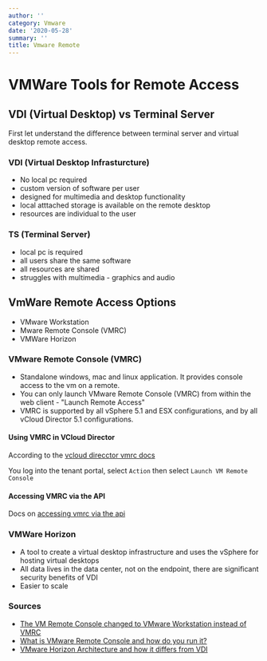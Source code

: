 ```yaml
---
author: ''
category: Vmware
date: '2020-05-28'
summary: ''
title: Vmware Remote
---
```

# VMWare Tools for Remote Access

## VDI (Virtual Desktop) vs Terminal Server

First let understand the difference between terminal server and virtual desktop remote access.

### VDI (Virtual Desktop Infrasturcture)

* No local pc required
* custom version of software per user
* designed for multimedia and desktop functionality
* local atttached storage is available on the remote desktop
* resources are individual to the user

### TS (Terminal Server)

* local pc is required
* all users share the same software
* all resources are shared
* struggles with multimedia - graphics and audio

## VmWare Remote Access Options

* VMware Workstation
* Mware Remote Console (VMRC)
* VMWare Horizon


### VMware Remote Console (VMRC)

* Standalone windows, mac and linux application. It provides console access to the vm on a remote.
* You can only launch VMware Remote Console (VMRC) from within the web client - "Launch Remote Access"
* VMRC is supported by all vSphere 5.1 and ESX configurations, and by all vCloud Director 5.1 configurations.


#### Using VMRC in VCloud Director

According to the [vcloud direcctor vmrc docs](https://docs.vmware.com/en/VMware-Cloud-Director/9.1/com.vmware.vcloud.tenantportal.doc/GUID-860CFD1A-2B80-4E90-95F5-1D3E1FB6B47A.html)

You log into the tenant portal, select `Action` then select `Launch VM Remote Console`

#### Accessing VMRC via the API

Docs on [accessing vmrc via the api](https://code.vmware.com/docs/143/vmware-remote-console--vmrc--sdk)



### VMWare Horizon

* A tool to create a virtual desktop infrastructure and uses the vSphere for hosting virtual desktops
* All data lives in the data center, not on the endpoint, there are significant security benefits of VDI
* Easier to scale





### Sources

* [The VM Remote Console changed to VMware Workstation instead of VMRC](https://be-virtual.net/the-vm-remote-console-changed-to-vmware-workstation-instead-of-vmrc/)
* [What is VMware Remote Console and how do you run it?](https://searchvmware.techtarget.com/answer/What-is-VMware-Remote-Console-and-how-do-you-run-it)
* [VMware Horizon Architecture and how it differs from VDI](https://www.vembu.com/blog/know-difference-vmware-horizon-virtual-desktop-infrastructure/)